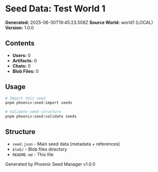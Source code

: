 # Seed Data: Test World 1

**Generated:** 2025-06-30T19:45:23.508Z
**Source World:** world1 (LOCAL)
**Version:** 1.0.0

## Contents

- **Users:** 0
- **Artifacts:** 0
- **Chats:** 0
- **Blob Files:** 0

## Usage

```bash
# Import this seed
pnpm phoenix:seed:import seeds

# Validate seed structure
pnpm phoenix:seed:validate seeds
```

## Structure

- `seed.json` - Main seed data (metadata + references)
- `blob/` - Blob files directory
- `README.md` - This file

Generated by Phoenix Seed Manager v1.0.0
